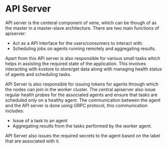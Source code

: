 # API Server

API server is the centeral component of xene, which can be though of as the master in a master-slave
architecture. There are two main functions of apiserver:

* Act as a API interface for the users/consumers to interact with.
* Scheduling jobs on agents running remotely and aggregating results.

Apart from this API server is also responsible for various small tasks which helps in assisting the
required state of the application. This involves interacting with kvstore to store/get data along with
managing health status of agents and scheduling tasks.

API Server is also responsible for issuing tokens for agents through which the nodes can join in the
worker cluster. The central apiserver also issue regular health probes for the associated agents and ensure
that tasks are scheduled only on a healthy agent. The communication between the agent and the API server is
done using GRPC protocol, this communication includes:

* Issue of a task to an agent
* Aggregating results from the tasks performed by the worker agent.

API Server also issues the required secrets to the agent based on the label that are associated with it.


